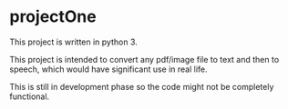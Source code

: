 # projectOne

This project is written in python 3.

This project is intended to convert any pdf/image file to text and then to speech, which would have significant use in real life.

This is still in development phase so the code might not be completely functional.
